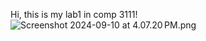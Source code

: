 Hi, this is my lab1 in comp 3111!
![Screenshot 2024-09-10 at 4.07.20 PM.png](Screenshot%202024-09-10%20at%204.07.20%E2%80%AFPM.png)